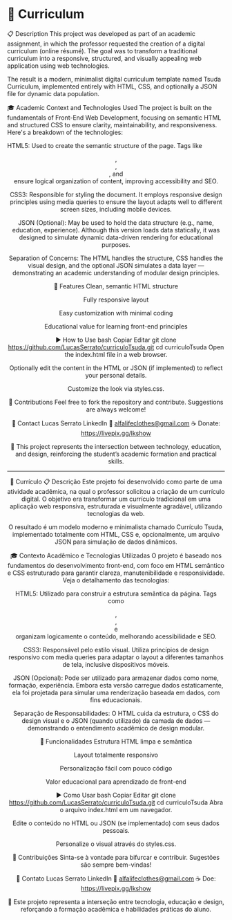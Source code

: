 # 📄 Curriculum
📋 Description
This project was developed as part of an academic assignment, in which the professor requested the creation of a digital curriculum (online résumé). The goal was to transform a traditional curriculum into a responsive, structured, and visually appealing web application using web technologies.

The result is a modern, minimalist digital curriculum template named Tsuda Curriculum, implemented entirely with HTML, CSS, and optionally a JSON file for dynamic data population.

🎓 Academic Context and Technologies Used
The project is built on the fundamentals of Front-End Web Development, focusing on semantic HTML and structured CSS to ensure clarity, maintainability, and responsiveness. Here's a breakdown of the technologies:

HTML5: Used to create the semantic structure of the page. Tags like <header>, <section>, <article>, and <footer> ensure logical organization of content, improving accessibility and SEO.

CSS3: Responsible for styling the document. It employs responsive design principles using media queries to ensure the layout adapts well to different screen sizes, including mobile devices.

JSON (Optional): May be used to hold the data structure (e.g., name, education, experience). Although this version loads data statically, it was designed to simulate dynamic data-driven rendering for educational purposes.

Separation of Concerns: The HTML handles the structure, CSS handles the visual design, and the optional JSON simulates a data layer — demonstrating an academic understanding of modular design principles.

🚀 Features
Clean, semantic HTML structure

Fully responsive layout

Easy customization with minimal coding

Educational value for learning front-end principles

▶️ How to Use
bash
Copiar
Editar
git clone https://github.com/LucasSerrato/curriculoTsuda.git
cd curriculoTsuda
Open the index.html file in a web browser.

Optionally edit the content in the HTML or JSON (if implemented) to reflect your personal details.

Customize the look via styles.css.

🤝 Contributions
Feel free to fork the repository and contribute. Suggestions are always welcome!

📧 Contact
Lucas Serrato
LinkedIn
📩 alfalifeclothes@gmail.com
☕ Donate: https://livepix.gg/lkshow

📢 This project represents the intersection between technology, education, and design, reinforcing the student’s academic formation and practical skills.

----------------------------------------------------------------------------------------------------------------------------------------------------------------------------------------------------------------------------------------------------------------------------------------------------------------------------------------------------------

📄 Currículo 
📋 Descrição
Este projeto foi desenvolvido como parte de uma atividade acadêmica, na qual o professor solicitou a criação de um currículo digital. O objetivo era transformar um currículo tradicional em uma aplicação web responsiva, estruturada e visualmente agradável, utilizando tecnologias da web.

O resultado é um modelo moderno e minimalista chamado Currículo Tsuda, implementado totalmente com HTML, CSS e, opcionalmente, um arquivo JSON para simulação de dados dinâmicos.

🎓 Contexto Acadêmico e Tecnologias Utilizadas
O projeto é baseado nos fundamentos do desenvolvimento front-end, com foco em HTML semântico e CSS estruturado para garantir clareza, manutenibilidade e responsividade. Veja o detalhamento das tecnologias:

HTML5: Utilizado para construir a estrutura semântica da página. Tags como <header>, <section>, <article> e <footer> organizam logicamente o conteúdo, melhorando acessibilidade e SEO.

CSS3: Responsável pelo estilo visual. Utiliza princípios de design responsivo com media queries para adaptar o layout a diferentes tamanhos de tela, inclusive dispositivos móveis.

JSON (Opcional): Pode ser utilizado para armazenar dados como nome, formação, experiência. Embora esta versão carregue dados estaticamente, ela foi projetada para simular uma renderização baseada em dados, com fins educacionais.

Separação de Responsabilidades: O HTML cuida da estrutura, o CSS do design visual e o JSON (quando utilizado) da camada de dados — demonstrando o entendimento acadêmico de design modular.

🚀 Funcionalidades
Estrutura HTML limpa e semântica

Layout totalmente responsivo

Personalização fácil com pouco código

Valor educacional para aprendizado de front-end

▶️ Como Usar
bash
Copiar
Editar
git clone https://github.com/LucasSerrato/curriculoTsuda.git
cd curriculoTsuda
Abra o arquivo index.html em um navegador.

Edite o conteúdo no HTML ou JSON (se implementado) com seus dados pessoais.

Personalize o visual através do styles.css.

🤝 Contribuições
Sinta-se à vontade para bifurcar e contribuir. Sugestões são sempre bem-vindas!

📧 Contato
Lucas Serrato
LinkedIn
📩 alfalifeclothes@gmail.com
☕ Doe: https://livepix.gg/lkshow

📢 Este projeto representa a interseção entre tecnologia, educação e design, reforçando a formação acadêmica e habilidades práticas do aluno.
